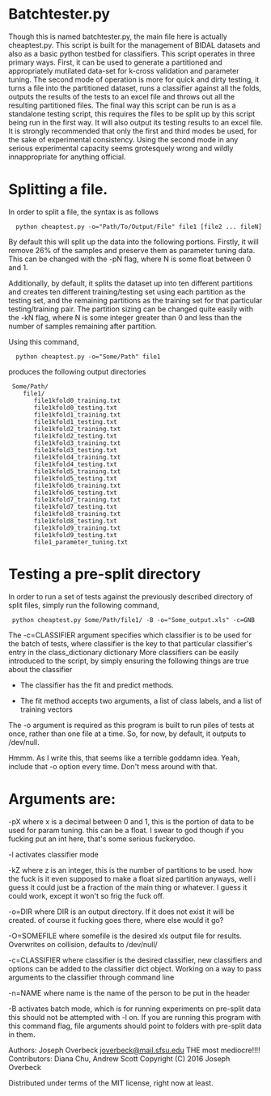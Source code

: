 # Batchtester.py
Though this is named batchtester.py, the main file here is actually
cheaptest.py. This script is built for the management of BIDAL datasets
and also as a basic python testbed for classifiers. This script operates
in three primary ways. First, it can be used to generate a partitioned
and appropriately mutilated data-set for k-cross validation and 
parameter tuning. The second mode of operation is more for quick and dirty
testing, it turns a file into the partitioned dataset, runs a classifier
against all the folds, outputs the results of the tests to an excel file
and throws out all the resulting partitioned files. The final way this
script can be run is as a standalone testing script, this requires the
files to be split up by this script being run in the first way. It will
also output its testing results to an excel file. It is strongly
recommended that only the first and third modes be used, for the sake of
experimental consistency. Using the second mode in any serious
experimental capacity seems grotesquely wrong and wildly innappropriate
for anything official.

# Splitting a file.

In order to split a file, the syntax is as follows

```  
  python cheaptest.py -o="Path/To/Output/File" file1 [file2 ... fileN]
```  
 
By default this will split up the data into the following portions.
Firstly, it will remove 26% of the samples and preserve them as parameter
tuning data. This can be changed with the -pN flag, where N is some float
between 0 and 1.

Additionally, by default, it splits the dataset up into ten different
partitions and creates ten different  training/testing set using each 
partition as the testing set, and the remaining partitions as the training
set for that particular testing/training pair. The partition sizing can
be changed quite easily with the -kN flag, where N is some integer greater
than 0 and less than the number of samples remaining after partition.

Using this command,
```
  python cheaptest.py -o="Some/Path" file1
```

produces the following output directories
```
 Some/Path/
    file1/
       file1kfold0_training.txt
       file1kfold0_testing.txt
       file1kfold1_training.txt
       file1kfold1_testing.txt
       file1kfold2_training.txt
       file1kfold2_testing.txt
       file1kfold3_training.txt
       file1kfold3_testing.txt
       file1kfold4_training.txt
       file1kfold4_testing.txt
       file1kfold5_training.txt
       file1kfold5_testing.txt
       file1kfold6_training.txt
       file1kfold6_testing.txt
       file1kfold7_training.txt
       file1kfold7_testing.txt
       file1kfold8_training.txt
       file1kfold8_testing.txt
       file1kfold9_training.txt
       file1kfold9_testing.txt
       file1_parameter_tuning.txt
```
  
# Testing a pre-split directory

In order to run a set of tests against the previously described  directory of split files, 
simply run the following command,

 ```
  python cheaptest.py Some/Path/file1/ -B -o="Some_output.xls" -c=GNB
 ```
The -c=CLASSIFIER argument specifies which classifier is to be used for the batch of tests, where
classifier is the key to that particular classifier's entry in the class_dictionary dictionary
More classifiers can be easily introduced to the script, by simply ensuring the following things 
are true about the classifier

   * The classifier has the fit and predict methods.
   
   * The fit method accepts two arguments, a list of class labels, and a list of training vectors




The -o argument is required as this program is built to run piles of tests at once, rather than one file
at a time. So, for now, by default, it outputs to /dev/null.
  
Hmmm. As I write this, that seems like a terrible goddamn idea. Yeah, include that -o option every time.
Don't mess around with that.
  
  
#  Arguments are:
 
  -pX where x is a decimal between 0 and 1, this is the portion of 
      data to be used for param tuning. this can be a float. I swear
      to god though if you fucking put an int here, that's some serious fuckerydoo.
    
  -l  activates classifier mode

  -kZ where z is an integer, this is the number of partitions to 
      be used. how the fuck is it even supposed to make a float sized
      partition anyways, well i guess it could just be a fraction of
      the main thing or whatever. I guess it could work, except it won't
      so frig the fuck off.

  -o=DIR where DIR is an output directory. If it does not exist it 
      will be created. of course it fucking goes there, where else would it go?

  -O=SOMEFILE where somefile is the desired xls output file for results. Overwrites
     on collision, defaults to /dev/null/

  -c=CLASSIFIER where classifier is the desired classifier, new classifiers and options
     can be added to the classifier dict object. Working on a way to pass arguments to the
     classifier through command line

  -n=NAME where name is the name of the person to be put in the header
  
  -B activates batch mode, which is for running experiments on pre-split data
     this should not be attempted with -l on. If you are running this program
     with this command flag, file arguments should point to folders with pre-split
     data in them.

 
 
Authors: Joseph Overbeck <joverbeck@mail.sfsu.edu> THE most mediocre!!!!
Contributors: Diana Chu, Andrew Scott
Copyright (C) 2016 Joseph Overbeck

Distributed under terms of the MIT license, right now at least.
  
